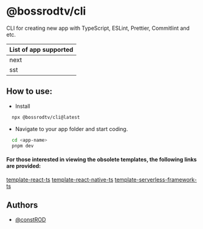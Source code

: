 # @bossrodtv/cli

CLI for creating new app with TypeScript, ESLint, Prettier, Commitlint and etc.

| List of app supported |
| :-------------------- |
| next                  |
| sst                   |

## How to use:

- Install

```bash
  npx @bossrodtv/cli@latest
```

- Navigate to your app folder and start coding.

```bash
  cd <app-name>
  pnpm dev
```

#### For those interested in viewing the obsolete templates, the following links are provided:

[template-react-ts](https://www.github.com/constROD/template-react-ts)
[template-react-native-ts](https://www.github.com/constROD/template-react-native-ts)
[template-serverless-framework-ts](https://www.github.com/constROD/template-serverless-framework-ts)

## Authors

- [@constROD](https://www.github.com/constROD)
